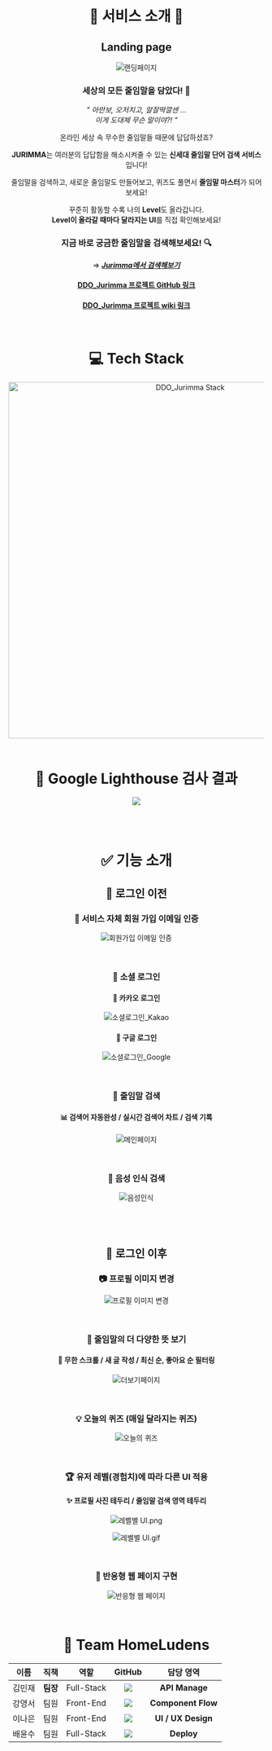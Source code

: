 <div align='center'>

<br>

# 💎 **서비스 소개** 💎

## **Landing page**

![랜딩페이지](https://media.discordapp.net/attachments/885202056355397686/892300259458428938/LandingPage_Changed.gif?width=1098&height=549)

### **세상의 모든 줄임말을 담았다! 🤟**

_" 아만보, 오저치고, 알잘딱깔센 ..._ <br>_이게 도대체 무슨 말이야?! "_

온라인 세상 속 무수한 줄임말들 때문에 답답하셨죠?

**JURIMMA**는 여러분의 답답함을 해소시켜줄 수 있는 **신세대 줄임말 단어 검색 서비스** 입니다!

줄임말을 검색하고, 새로운 줄임말도 만들어보고, 퀴즈도 풀면서 **줄임말 마스터**가 되어보세요!

꾸준히 활동할 수록 나의 **Level**도 올라갑니다. <br>
**Level이 올라갈 때마다 달라지는 UI**를 직접 확인해보세요!

### **지금 바로 궁금한 줄임말을 검색해보세요! 🔍**

⇒ **_[Jurimma에서 검색해보기](https://jurimma.com/)_**

#### [DDO_Jurimma 프로젝트 GitHub 링크](https://github.com/codestates/DDO_Jurimma)

#### [DDO_Jurimma 프로젝트 wiki 링크](https://github.com/codestates/DDO_Jurimma/wiki)

<br>

# 💻 **Tech Stack**

<img width="700" alt="DDO_Jurimma Stack" src="https://media.discordapp.net/attachments/878131722296918017/892270332168269864/cf.png?width=858&height=549">

<br>
<br>

# 🗽 **Google Lighthouse 검사 결과**

![](https://cdn.discordapp.com/attachments/878131777485565993/893024808567181332/2021-09-30_3.41.42.png)

<br>
<br>

# ✅ **기능 소개**

## 👋 **로그인 이전**

### 💌 **서비스 자체 회원 가입 이메일 인증**

![회원가입 이메일 인증](https://media.discordapp.net/attachments/885202056355397686/892300303431528469/Signup_Changed.gif?width=1098&height=549)

<br>

### 🔐 **소셜 로그인**

#### 🔴 **카카오 로그인**

![소셜로그인_Kakao](https://media.discordapp.net/attachments/885202056355397686/892389674088288287/Kakao_Login_Changed.gif?width=1100&height=549)

#### 🔵 **구글 로그인**

![소셜로그인_Google](https://media.discordapp.net/attachments/885202056355397686/892389697152765993/Google_Login_Changed.gif?width=1100&height=549)

<br>

### 🔎 **줄임말 검색**

#### 📊 **검색어 자동완성 / 실시간 검색어 차트 / 검색 기록**

![메인페이지](https://cdn.discordapp.com/attachments/892308009194258502/893449285033680946/mainsearch.gif)

<br>

### 🎤 **음성 인식 검색**

![음성인식](https://cdn.discordapp.com/attachments/892308009194258502/893449297146806302/soundsearch.gif)

## <br>

## 👏 **로그인 이후**

### 📷 **프로필 이미지 변경**

![프로필 이미지 변경](https://media.discordapp.net/attachments/878131722296918017/894819867033743390/Profile_Image_Changed.gif?width=1100&height=549)

<br>

### 🔭 **줄임말의 더 다양한 뜻 보기**

#### 🌈 **무한 스크롤** / **새 글 작성** / **최신 순, 좋아요 순 필터링**

![더보기페이지](https://media.discordapp.net/attachments/878131722296918017/894819849128255498/MoreSearch_Changed.gif?width=1100&height=549)

<br>

### 💡 **오늘의 퀴즈** (매일 달라지는 퀴즈)

![오늘의 퀴즈](https://media.discordapp.net/attachments/885202056355397686/892300356795658300/Quiz_Changed.gif?width=1098&height=549)

<br>

### 🏆 **유저 레벨(경험치)에 따라 다른 UI 적용**

#### ✨ **프로필 사진 테두리 / 줄임말 검색 영역 테두리**

![레벨별 UI.png](https://media.discordapp.net/attachments/885202056355397686/892438871411933204/unknown.png)

![레벨별 UI.gif](https://media.discordapp.net/attachments/878131406176403479/895885853455433728/levelchangeeee.gif)

<br>

### 📱 **반응형 웹 페이지 구현**

![반응형 웹 페이지](https://cdn.discordapp.com/attachments/892308009194258502/894239822732992592/resgif.gif)

<br>

# 👫 **Team HomeLudens**

|  이름  |   직책   |    역할    |                                                                                                  GitHub                                                                                                   |     담당 영역      |
| :----: | :------: | :--------: | :-------------------------------------------------------------------------------------------------------------------------------------------------------------------------------------------------------: | :----------------: |
| 김민재 | **팀장** | Full-Stack |        <a href="https://github.com/minjman2659"><img src="https://img.shields.io/badge/minjman2659-181717?style=flat-square&logo=github&logoColor=white&link=https://github.com/minjman2659"/></a>        |   **API Manage**   |
| 강영서 |   팀원   | Front-End  | <a href="https://github.com/Youngseo-kangg"><img src="https://img.shields.io/badge/Youngseo%2D%2Dkangg-F5792A?style=flat-square&logo=github&logoColor=white&link=https://github.com/Youngseo-kangg"/></a> | **Component Flow** |
| 이나은 |   팀원   | Front-End  |    <a href="https://github.com/Lee-Na-eun"><img src="https://img.shields.io/badge/Lee%2D%2DNa%2D%2Deun-EA4AAA?style=flat-square&logo=github&logoColor=white&link=https://github.com/Lee-Na-eun"/></a>     | **UI / UX Design** |
| 배윤수 |   팀원   | Full-Stack |            <a href="https://github.com/mniYUNSU"><img src="https://img.shields.io/badge/mniYUNSU-512BD4?style=flat-square&logo=github&logoColor=white&link=https://github.com/mniYUNSU"/></a>             |     **Deploy**     |

</div>
